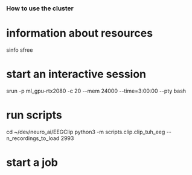 ### How to use the cluster

# information about resources
sinfo
sfree

# start an interactive session
srun -p ml_gpu-rtx2080 -c 20 --mem 24000 --time=3:00:00 --pty bash 

# run scripts
cd ~/dev/neuro_ai/EEGClip
python3 -m scripts.clip.clip_tuh_eeg --n_recordings_to_load 2993


# start a job

